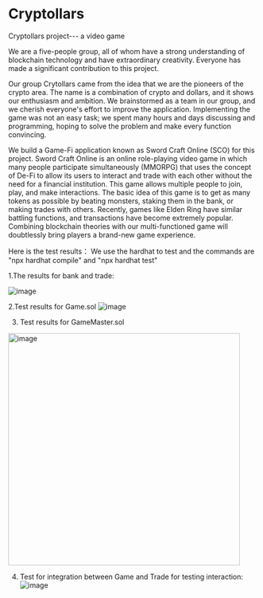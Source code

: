 # Cryptollars
Cryptollars project--- a video game

We are a five-people group, all of whom have a strong understanding of blockchain technology and have extraordinary creativity. Everyone has made a significant contribution to this project.

Our group Crytollars came from the idea that we are the pioneers of the crypto area. The name is a combination of crypto and dollars, and it shows our enthusiasm and ambition. We brainstormed as a team in our group, and we cherish everyone's effort to improve the application. Implementing the game was not an easy task; we spent many hours and days discussing and programming, hoping to solve the problem and make every function convincing.

We build a Game-Fi application known as Sword Craft Online (SCO) for this project. Sword Craft Online is an online role-playing video game in which many people participate simultaneously (MMORPG) that uses the concept of De-Fi to allow its users to interact and trade with each other without the need for a financial institution. This game allows multiple people to join, play, and make interactions. The basic idea of this game is to get as many tokens as possible by beating monsters, staking them in the bank, or making trades with others. Recently, games like Elden Ring have similar battling functions, and transactions have become extremely popular. Combining blockchain theories with our multi-functioned game will doubtlessly bring players a brand-new game experience.


Here is the test results：
We use the hardhat to test and the commands are "npx hardhat compile" and "npx hardhat test"

1.The results for bank and trade:

![image](https://user-images.githubusercontent.com/91431648/159130263-a0ebb236-3d7b-439d-9f9a-438ee0dbb26e.png)

2.Test results for Game.sol
![image](https://user-images.githubusercontent.com/77866293/159195750-99643a86-44ed-4a11-948e-3010299dc157.png)

3. Test results for GameMaster.sol
<img width="466" alt="image" src="https://user-images.githubusercontent.com/91431648/159196116-7e5ed1e7-08f5-4fa3-b1b4-f38bc37a5d51.png">

4. Test for integration between Game and Trade for testing interaction:
![image](https://user-images.githubusercontent.com/91431648/160261588-b8fd3673-029a-4a11-9a5d-eb6dd53876e7.png)

